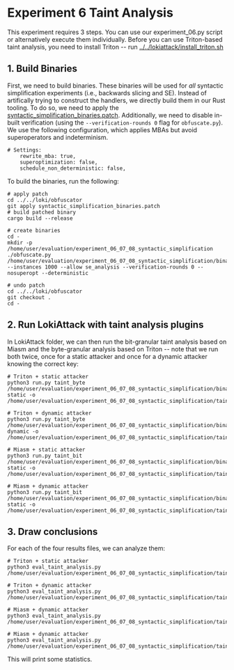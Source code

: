 # Experiment 6 Taint Analysis

This experiment requires 3 steps. You can use our experiment_06.py script or alternatively execute them individually. Before you can use Triton-based taint analysis, you need to install Triton -- run [../../lokiattack/install_triton.sh](../../lokiattack/install_triton.sh)

## 1. Build Binaries
First, we need to build binaries. These binaries will be used for *all* syntactic simplification experiments (i.e., backwards slicing and SE). Instead of artifically trying to construct the handlers, we directly build them in our Rust tooling. To do so, we need to apply the [syntactic_simplification_binaries.patch](../../loki/obfuscator/syntactic_simplification_binaries.patch). Additionally, we need to disable in-built verification (using the `--verification-rounds 0` flag for `obfuscate.py`). We use the following configuration, which applies MBAs but avoid superoperators and indeterminism.

```
# Settings:
    rewrite_mba: true,
    superoptimization: false,
    schedule_non_deterministic: false,
```

To build the binaries, run the following: 

```
# apply patch
cd ../../loki/obfuscator
git apply syntactic_simplification_binaries.patch
# build patched binary
cargo build --release

# create binaries
cd -
mkdir -p /home/user/evaluation/experiment_06_07_08_syntactic_simplification
./obfuscate.py /home/user/evaluation/experiment_06_07_08_syntactic_simplification/binaries --instances 1000 --allow se_analysis --verification-rounds 0 --nosuperopt --deterministic

# undo patch
cd ../../loki/obfuscator
git checkout .
cd -
```

## 2. Run LokiAttack with taint analysis plugins
In LokiAttack folder, we can then run the bit-granular taint analysis based on Miasm and the byte-granular analysis based on Triton -- note that we run both twice, once for a static attacker and once for a dynamic attacker knowing the correct key:
```
# Triton + static attacker
python3 run.py taint_byte /home/user/evaluation/experiment_06_07_08_syntactic_simplification/binaries static -o /home/user/evaluation/experiment_06_07_08_syntactic_simplification/taint_analysis_triton_byte_level_static.txt

# Triton + dynamic attacker
python3 run.py taint_byte /home/user/evaluation/experiment_06_07_08_syntactic_simplification/binaries dynamic -o /home/user/evaluation/experiment_06_07_08_syntactic_simplification/taint_analysis_triton_byte_level_dynamic.txt

# Miasm + static attacker
python3 run.py taint_bit /home/user/evaluation/experiment_06_07_08_syntactic_simplification/binaries static -o /home/user/evaluation/experiment_06_07_08_syntactic_simplification/taint_analysis_miasm_bit_level_static.txt

# Miasm + dynamic attacker
python3 run.py taint_bit /home/user/evaluation/experiment_06_07_08_syntactic_simplification/binaries static -o /home/user/evaluation/experiment_06_07_08_syntactic_simplification/taint_analysis_miasm_bit_level_dynamic.txt
```

## 3. Draw conclusions
For each of the four results files, we can analyze them:
```
# Triton + static attacker
python3 eval_taint_analysis.py /home/user/evaluation/experiment_06_07_08_syntactic_simplification/taint_analysis_triton_byte_level_static.txt

# Triton + dynamic attacker
python3 eval_taint_analysis.py /home/user/evaluation/experiment_06_07_08_syntactic_simplification/taint_analysis_triton_byte_level_dynamic.txt

# Miasm + dynamic attacker
python3 eval_taint_analysis.py /home/user/evaluation/experiment_06_07_08_syntactic_simplification/taint_analysis_miasm_bit_level_static.txt

# Miasm + dynamic attacker
python3 eval_taint_analysis.py /home/user/evaluation/experiment_06_07_08_syntactic_simplification/taint_analysis_miasm_bit_level_dynamic.txt
```
This will print some statistics.
